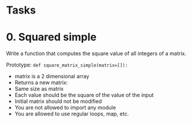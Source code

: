 # **Tasks**
# **0. Squared simple**
Write a function that computes the square value of all integers of a matrix.

Prototype: ````def square_matrix_simple(matrix=[]):````
* matrix is a 2 dimensional array
* Returns a new matrix:
* Same size as matrix
* Each value should be the square of the value of the input
* Initial matrix should not be modified
* You are not allowed to import any module
* You are allowed to use regular loops, map, etc.